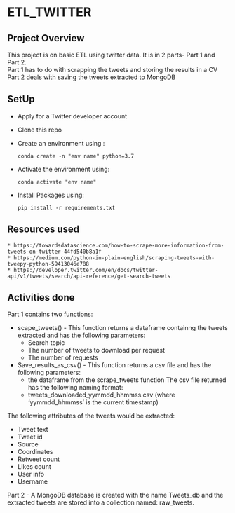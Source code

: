 # ETL_TWITTER
## Project Overview 
This project is on basic ETL using twitter data. It is in 2 parts- Part 1 and Part 2.<br>
Part 1 has to do with scrapping the tweets and storing the results in a CV
Part 2 deals with saving the tweets extracted to MongoDB

## SetUp
* Apply for a Twitter developer account
* Clone this repo
* Create an environment using :
  ```
  conda create -n "env name" python=3.7
  
  ```
  
* Activate the environment using:

  ```
  conda activate "env name"
  ```
  
* Install Packages using:
  
  ```
  pip install -r requirements.txt 
  
  ```

## Resources used
```
* https://towardsdatascience.com/how-to-scrape-more-information-from-tweets-on-twitter-44fd540b8a1f
* https://medium.com/python-in-plain-english/scraping-tweets-with-tweepy-python-59413046e788
* https://developer.twitter.com/en/docs/twitter-api/v1/tweets/search/api-reference/get-search-tweets
```

## Activities done 
Part 1 contains two functions:
  * scape_tweets() - This function returns a dataframe containng the tweets extracted and has the following parameters:<br>
      * Search topic
      * The number of tweets to download per request
      * The number of requests
  * Save_results_as_csv() - This function returns a csv file and has the following parameters:
      * the dataframe from the scrape_tweets function
The csv file returned has the following naming format:<br>
    * tweets_downloaded_yymmdd_hhmmss.csv (where ‘yymmdd_hhmmss’ is the current 	timestamp)<br>
    
The following attributes of the tweets would be extracted:<br>
   * Tweet text
   * Tweet id
   * Source
   * Coordinates
   * Retweet count
   * Likes count
   * User info
   * Username

Part 2 - A MongoDB database is created with the name Tweets_db and the extracted tweets are stored into a collection named: raw_tweets.
